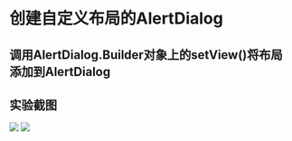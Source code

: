 # 创建自定义布局的AlertDialog
## 调用AlertDialog.Builder对象上的setView()将布局添加到AlertDialog
## 实验截图
![](https://github.com/sueword/AndroidStudioProjects/blob/master/screenshot/dialog1.png)
![](https://github.com/sueword/AndroidStudioProjects/blob/master/screenshot/dialog2.png)